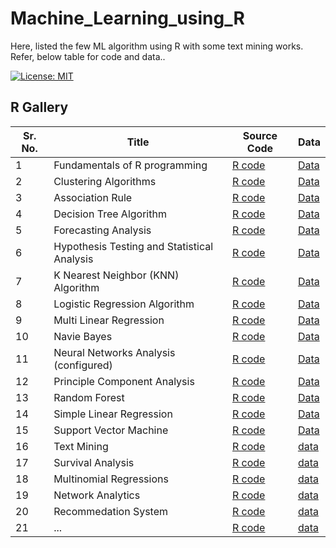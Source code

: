 # Machine_Learning_using_R
Here, listed the few ML algorithm using R with some text mining works.  
Refer, below table for code and data..

[![License: MIT](https://img.shields.io/badge/License-MIT-brightgreen.svg)](https://opensource.org/licenses/MIT)

## R Gallery 
Sr. No. | Title | Source Code | Data
-- | -------- | --- | ---
1 | Fundamentals of R programming | [R code](https://github.com/kunalk3/Machine_Learning_using_R/tree/main/01_Basic%20R%20Programming) | [Data](https://github.com/kunalk3/Machine_Learning_using_R/tree/main/01_Basic%20R%20Programming/data)
2 | Clustering Algorithms| [R code](https://github.com/kunalk3/Machine_Learning_using_R/tree/main/02_Clustering%20Codes) | [Data](https://github.com/kunalk3/Machine_Learning_using_R/tree/main/02_Clustering%20Codes/data)
3 | Association Rule | [R code](https://github.com/kunalk3/Machine_Learning_using_R/tree/main/03_Association%20Rule) | [Data](https://github.com/kunalk3/Machine_Learning_using_R/tree/main/03_Association%20Rule/data)
4 | Decision Tree Algorithm | [R code](https://github.com/kunalk3/Machine_Learning_using_R/tree/main/04_Decision%20Tree) | [Data](#)
5 | Forecasting Analysis | [R code](https://github.com/kunalk3/Machine_Learning_using_R/tree/main/05_Forecasting) | [Data](https://github.com/kunalk3/Machine_Learning_using_R/tree/main/05_Forecasting/data)
6 | Hypothesis Testing and Statistical Analysis | [R code](https://github.com/kunalk3/Machine_Learning_using_R/tree/main/06_Hypothesis%20Testing) | [Data](https://github.com/kunalk3/Machine_Learning_using_R/tree/main/06_Hypothesis%20Testing/data)
7 | K Nearest Neighbor (KNN) Algorithm | [R code](https://github.com/kunalk3/Machine_Learning_using_R/tree/main/07_KNN) | [Data](https://github.com/kunalk3/Machine_Learning_using_R/tree/main/07_KNN/data)
8 | Logistic Regression Algorithm | [R code](https://github.com/kunalk3/Machine_Learning_using_R/tree/main/08_Logistic%20Regression) | [Data](https://github.com/kunalk3/Machine_Learning_using_R/tree/main/08_Logistic%20Regression/data)
9 | Multi Linear Regression | [R code](https://github.com/kunalk3/Machine_Learning_using_R/tree/main/09_Multi%20Linear%20Regression) | [Data](https://github.com/kunalk3/Machine_Learning_using_R/tree/main/09_Multi%20Linear%20Regression/data)
10 | Navie Bayes | [R code](https://github.com/kunalk3/Machine_Learning_using_R/tree/main/10_Native%20Bayes) | [Data](https://github.com/kunalk3/Machine_Learning_using_R/tree/main/10_Native%20Bayes/data)
11| Neural Networks Analysis (configured) | [R code](https://github.com/kunalk3/Machine_Learning_using_R/tree/main/11_Neural%20Network) | [Data](https://github.com/kunalk3/Machine_Learning_using_R/tree/main/11_Neural%20Network/data)
12 | Principle Component Analysis | [R code](https://github.com/kunalk3/Machine_Learning_using_R/tree/main/12_PCA) | [Data](https://github.com/kunalk3/Machine_Learning_using_R/tree/main/12_PCA/data)
13 | Random Forest | [R code](https://github.com/kunalk3/Machine_Learning_using_R/tree/main/13_Random%20Forests) | [Data](#)
14 | Simple Linear Regression | [R code](https://github.com/kunalk3/Machine_Learning_using_R/tree/main/14_Simple%20Linear%20Regression) | [Data](https://github.com/kunalk3/Machine_Learning_using_R/tree/main/14_Simple%20Linear%20Regression/data)
15 | Support Vector Machine | [R code](https://github.com/kunalk3/Machine_Learning_using_R/tree/main/15_SVM) | [Data](https://github.com/kunalk3/Machine_Learning_using_R/tree/main/15_SVM/data)
16 | Text Mining | [R code](https://github.com/kunalk3/Machine_Learning_using_R/tree/main/16_Text%20Minings) | [data](https://github.com/kunalk3/Machine_Learning_using_R/tree/main/16_Text%20Minings/data)
17 | Survival Analysis | [R code](https://github.com/kunalk3/Machine_Learning_using_R/tree/main/17_Survival_Analysis) | [data](https://github.com/kunalk3/Machine_Learning_using_R/tree/main/17_Survival_Analysis/data)
18 | Multinomial Regressions | [R code](https://github.com/kunalk3/Machine_Learning_using_R/tree/main/18_Multinomial_Regression) | [data](https://github.com/kunalk3/Machine_Learning_using_R/tree/main/18_Multinomial_Regression/data)
19 | Network Analytics| [R code](https://github.com/kunalk3/Machine_Learning_using_R/tree/main/19_Network%20Analytics) | [data](https://github.com/kunalk3/Machine_Learning_using_R/tree/main/19_Network%20Analytics/data)
20 | Recommedation System | [R code](https://github.com/kunalk3/Machine_Learning_using_R/tree/main/20_Recomendation%20System) | [data](https://github.com/kunalk3/Machine_Learning_using_R/tree/main/20_Recomendation%20System/data)
21 | ... | [R code]() | [data]()



 
